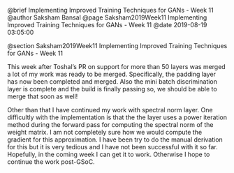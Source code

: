 @brief Implementing Improved Training Techniques for GANs - Week 11
@author Saksham Bansal
@page Saksham2019Week11 Implementing Improved Training Techniques for GANs - Week 11
@date 2019-08-19 03:05:00

@section Saksham2019Week11 Implementing Improved Training Techniques for GANs - Week 11

This week after Toshal’s PR on support for more than 50 layers was merged a lot of my work was ready to be merged. Specifically, the padding layer has now been completed and merged. Also the mini batch discrimination layer is complete and the build is finally passing so, we should be able to merge that soon as well!

Other than that I have continued my work with spectral norm layer. One difficultly with the implementation is that the the layer uses a power iteration method during the forward pass for computing the spectral norm of the weight matrix. I am not completely sure how we would compute the gradient for this approximation. I have been try to do the manual derivation for this but it is very tedious and I have not been successful with it so far. Hopefully, in the coming week I can get it to work. Otherwise I hope to continue the work post-GSoC.
